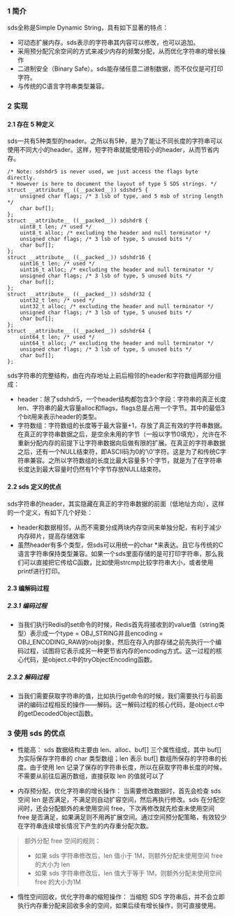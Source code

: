 ### 1 简介
sds全称是Simple Dynamic String，具有如下显著的特点：
- 可动态扩展内存。sds表示的字符串其内容可以修改，也可以追加。
- 采用预分配冗余空间的方式来减少内存的频繁分配，从而优化字符串的增长操作
- 二进制安全（Binary Safe）。sds能存储任意二进制数据，而不仅仅是可打印字符。
- 与传统的C语言字符串类型兼容。
### 2 实现
#### 2.1 存在 5 种定义
 sds一共有5种类型的header。之所以有5种，是为了能让不同长度的字符串可以使用不同大小的header。这样，短字符串就能使用较小的header，从而节省内存。
```
/* Note: sdshdr5 is never used, we just access the flags byte directly.
 * However is here to document the layout of type 5 SDS strings. */
struct __attribute__ ((__packed__)) sdshdr5 {
    unsigned char flags; /* 3 lsb of type, and 5 msb of string length */
    char buf[];
};
struct __attribute__ ((__packed__)) sdshdr8 {
    uint8_t len; /* used */
    uint8_t alloc; /* excluding the header and null terminator */
    unsigned char flags; /* 3 lsb of type, 5 unused bits */
    char buf[];
};
struct __attribute__ ((__packed__)) sdshdr16 {
    uint16_t len; /* used */
    uint16_t alloc; /* excluding the header and null terminator */
    unsigned char flags; /* 3 lsb of type, 5 unused bits */
    char buf[];
};
struct __attribute__ ((__packed__)) sdshdr32 {
    uint32_t len; /* used */
    uint32_t alloc; /* excluding the header and null terminator */
    unsigned char flags; /* 3 lsb of type, 5 unused bits */
    char buf[];
};
struct __attribute__ ((__packed__)) sdshdr64 {
    uint64_t len; /* used */
    uint64_t alloc; /* excluding the header and null terminator */
    unsigned char flags; /* 3 lsb of type, 5 unused bits */
    char buf[];
};
```
sds字符串的完整结构，由在内存地址上前后相邻的header和字符数组两部分组成：
- header：除了sdshdr5，一个header结构都包含3个字段：字符串的真正长度len、字符串的最大容量alloc和flags，flags总是占用一个字节。其中的最低3个bit用来表示header的类型。
- 字符数组：字符数组的长度等于最大容量+1，存放了真正有效的字符串数据。在真正的字符串数据之后，是空余未用的字节（一般以字节0填充），允许在不重新分配内存的前提下让字符串数据向后做有限的扩展。在真正的字符串数据之后，还有一个NULL结束符，即ASCII码为0的’\0’字符。这是为了和传统C字符串兼容。之所以字符数组的长度比最大容量多1个字节，就是为了在字符串长度达到最大容量时仍然有1个字节存放NULL结束符。
#### 2.2 sds 定义的优点
sds字符串的header，其实隐藏在真正的字符串数据的前面（低地址方向），这样的一个定义，有如下几个好处：
- header和数据相邻，从而不需要分成两块内存空间来单独分配，有利于减少内存碎片，提高存储效率
- 虽然header有多个类型，但sds可以用统一的char *来表达。且它与传统的C语言字符串保持类型兼容。如果一个sds里面存储的是可打印字符串，那么我们可以直接把它传给C函数，比如使用strcmp比较字符串大小，或者使用printf进行打印。

#### 2.3 编解码过程
##### 2.3.1 编码过程
- 当我们执行Redis的set命令的时候，Redis首先将接收到的value值（string类型）表示成一个type = OBJ_STRING并且encoding = OBJ_ENCODING_RAW的robj对象，然后在存入内部存储之前先执行一个编码过程，试图将它表示成另一种更节省内存的encoding方式。这一过程的核心代码，是object.c中的tryObjectEncoding函数。
##### 2.3.2 解码过程
- 当我们需要获取字符串的值，比如执行get命令的时候，我们需要执行与前面讲的编码过程相反的操作——解码。这一解码过程的核心代码，是object.c中的getDecodedObject函数。

### 3 使用 sds 的优点
- 性能高：
sds 数据结构主要由 len、alloc、buf[] 三个属性组成，其中 buf[] 为实际保存字符串的 char 类型数组；len 表示 buf[] 数组所保存的字符串的长度。由于使用 len 记录了保存的字符串长度，所以在获取字符串长度的时候，不需要从前往后遍历数组，直接获取 len 的值就可以了

- 内存预分配，优化字符串的增长操作：
当需要修改数据时，首先会检查 sds 空间 len 是否满足，不满足则自动扩容空间，然后再执行修改。sds 在分配空间时，还会分配额外的未使用空间 free，下次再修改就先检查未使用空间 free 是否满足，如果满足则不用再扩展空间。通过空间预分配策略，有效较少在字符串连续增长情况下产生的内存重分配次数。
> 额外分配 free 空间的规则：
> - 如果 sds 字符串修改后，len 值小于 1M，则额外分配未使用空间 free 的大小为 len 
> - 如果 sds 字符串修改后，len 值大于等于 1M，则额外分配未使用空间 free 的大小为1M
- 惰性空间回收，优化字符串的缩短操作：
当缩短 SDS 字符串后，并不会立即执行内存重分配来回收多余的空间，如果后续有增长操作，则可直接使用。